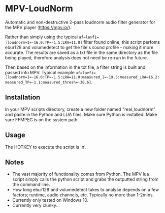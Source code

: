 # MPV-LoudNorm
Automatic and non-destructive 2-pass loudnorm audio filter generator for the MPV player (https://mpv.io/).

Rather than simply using the typical `af=lavfi=[loudnorm=I=-16.0:TP=-1.5:LRA=11.0]` filter found online, this script perfoms ebur128 and volumedetect to get the file's sound profile - making it more accurate. The results are saved as a txt file in the same directory as the file being played, therefore analysis does not need be re-run in the future.

Then based on the information in the txt file, a filter string is built and passed into MPV. Typical example `af=lavfi=[loudnorm=I=-16.0:TP=-1.5:LRA=11.0:measured_I=-19.5:measured_LRA=16.2:measured_TP=-1.1:measured_thresh=-30.6]`.

## Installation

In your MPV scripts directory, create a new folder named "real_loudnorm" and paste in the Python and LUA files.
Make sure Python is installed.
Make sure FFMPEG is on the system path.

## Usage

The HOTKEY to execute the script is 'n'.

## Notes

 - The vast majority of functionality comes from Python. The MPV lua script simply calls the python script and grabs the outputted string from the command line.
 - How long ebur128 and volumedetect takes to analyse depends on a few factors; runtime, audio channels, etc. Typically no more than 1-2mins.
 - Currently only tested on Windows 10.
 - Currently very clunky...
